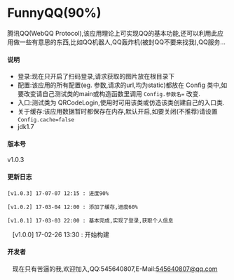 # FunnyQQ(90%)
腾讯QQ(WebQQ Protocol),该应用理论上可实现QQ的基本功能,还可以利用此应用做一些有意思的东西,比如QQ机器人,QQ轰炸机(被封QQ不要来找我),QQ服务...
#### 说明<br>

* 登录:现在只开启了扫码登录,请求获取的图片放在根目录下
* 配置:该应用的所有配置(eg. 参数,请求的url,均为static)都放在 Config 类中,如要改变请自己测试类的main或构造函数里调用 `Config.参数名=` 改变.
* 入口:测试类为 QRCodeLogin,使用时可用该类或仿造该类创建自己的入口类.
* 关于缓存:该应用数据暂时都保存在内存,默认开启,如要关闭(不推荐)请设置`Config.cache=false`
* jdk1.7

#### 版本号<br>
v1.0.3<br>

#### 更新日志<br>

    [v1.0.3] 17-07-07 12:15 : 进度90%

    [v1.0.2] 17-03-04 12:00 : 添加了缓存,进度60%
    
    [v1.0.1] 17-03-03 22:00 : 基本完成,实现了登录,获取个人信息
    
    [v1.0.0] 17-02-26 13:30 : 开始构建
    
#### 开发者<br>
    现在只有苦逼的我,欢迎加入,QQ:545640807,E-Mail:545640807@qq.com
